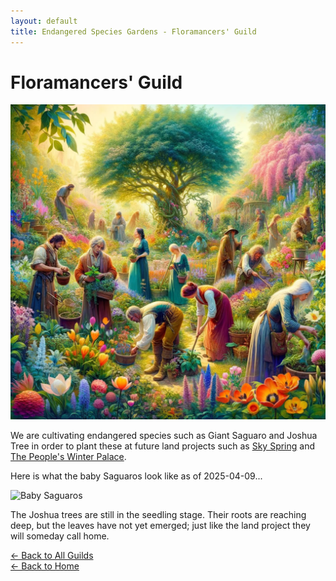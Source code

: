```yaml
---
layout: default
title: Endangered Species Gardens - Floramancers' Guild 
---
```


# Floramancers' Guild

<img src="/assets/images/floramancers.jpg" alt="Floramancers" class="photo">

We are cultivating endangered species such as Giant Saguaro and Joshua Tree in order to plant these at future land projects such as [Sky Spring](/outposts/sky-spring/) and [The People's Winter Palace](/outposts/peoples-winter-palace).

Here is what the baby Saguaros look like as of 2025-04-09...

<img src="/assets/images/saguaro-babies.jpg" alt="Baby Saguaros" class="photo">

The Joshua trees are still in the seedling stage. Their roots are reaching deep, but the leaves have not yet emerged; just like the land project they will someday call home.



[← Back to All Guilds](/guilds/)  
[← Back to Home](/)